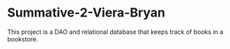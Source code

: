 # Summative-2-Viera-Bryan
This project is a DAO and relational database that keeps track of books in a bookstore. 

